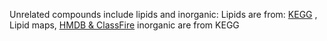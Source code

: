 Unrelated compounds include lipids and inorganic: 
Lipids are from:  [KEGG](https://www.genome.jp/brite/br08002) , Lipid maps, [HMDB & ClassFire](http://classyfire.wishartlab.com/downloads)
inorganic are from KEGG

